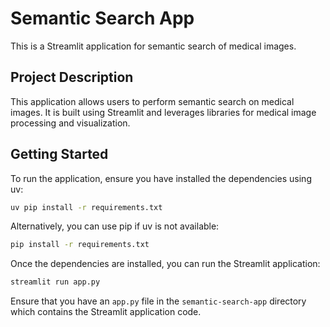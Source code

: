 # Semantic Search App

This is a Streamlit application for semantic search of medical images.

## Project Description

This application allows users to perform semantic search on medical images.
It is built using Streamlit and leverages libraries for medical image processing and visualization.


## Getting Started

To run the application, ensure you have installed the dependencies using uv:

```bash
uv pip install -r requirements.txt
```

Alternatively, you can use pip if uv is not available:

```bash
pip install -r requirements.txt
```

Once the dependencies are installed, you can run the Streamlit application:

```bash
streamlit run app.py
```

Ensure that you have an `app.py` file in the `semantic-search-app` directory which contains the Streamlit application code.
